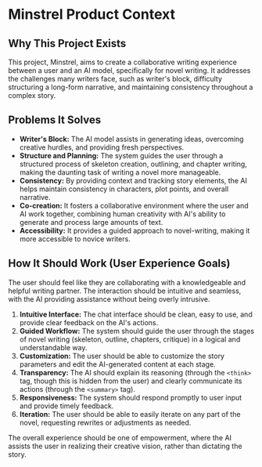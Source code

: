 # Minstrel Product Context

## Why This Project Exists

This project, Minstrel, aims to create a collaborative writing experience between a user and an AI model, specifically for novel writing. It addresses the challenges many writers face, such as writer's block, difficulty structuring a long-form narrative, and maintaining consistency throughout a complex story.

## Problems It Solves

- **Writer's Block:** The AI model assists in generating ideas, overcoming creative hurdles, and providing fresh perspectives.
- **Structure and Planning:** The system guides the user through a structured process of skeleton creation, outlining, and chapter writing, making the daunting task of writing a novel more manageable.
- **Consistency:** By providing context and tracking story elements, the AI helps maintain consistency in characters, plot points, and overall narrative.
- **Co-creation:** It fosters a collaborative environment where the user and AI work together, combining human creativity with AI's ability to generate and process large amounts of text.
- **Accessibility:** It provides a guided approach to novel-writing, making it more accessible to novice writers.

## How It Should Work (User Experience Goals)

The user should feel like they are collaborating with a knowledgeable and helpful writing partner. The interaction should be intuitive and seamless, with the AI providing assistance without being overly intrusive.

1.  **Intuitive Interface:** The chat interface should be clean, easy to use, and provide clear feedback on the AI's actions.
2.  **Guided Workflow:** The system should guide the user through the stages of novel writing (skeleton, outline, chapters, critique) in a logical and understandable way.
3.  **Customization:** The user should be able to customize the story parameters and edit the AI-generated content at each stage.
4.  **Transparency:** The AI should explain its reasoning (through the `<think>` tag, though this is hidden from the user) and clearly communicate its actions (through the `<summary>` tag).
5.  **Responsiveness:** The system should respond promptly to user input and provide timely feedback.
6.  **Iteration:** The user should be able to easily iterate on any part of the novel, requesting rewrites or adjustments as needed.

The overall experience should be one of empowerment, where the AI assists the user in realizing their creative vision, rather than dictating the story.
